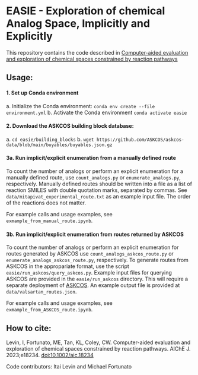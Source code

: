 # EASIE - Exploration of chemical Analog Space, Implicitly and Explicitly

This repository contains the code described in [Computer-aided evaluation and exploration of chemical spaces constrained by reaction pathways](https://aiche.onlinelibrary.wiley.com/doi/full/10.1002/aic.18234)

## Usage:
#### 1. Set up Conda environment 
a. Initialize the Conda environment: `conda env create --file environment.yml`
b. Activate the Conda environment `conda activate easie`

#### 2. Download the ASKCOS building block database:
a. `cd easie/building_blocks`
b. `wget https://github.com/ASKCOS/askcos-data/blob/main/buyables/buyables.json.gz`

#### 3a. Run implicit/explicit enumeration from a manually defined route
To count the number of analogs or perform an explicit enumeration for a manually defined route, use `count_analogs.py` or `enumerate_analogs.py`, respectively. 
Manually defined routes should be written into a file as a list of reaction SMILES with double quotation marks, separated by commas. See `data/mitapivat_experimental_route.txt` as an example input file. The order of the reactions does not matter.

For example calls and usage examples, see `exmample_from_manual_route.ipynb`.

#### 3b. Run implicit/explicit enumeration from routes returned by ASKCOS
To count the number of analogs or perform an explicit enumeration for routes generated by ASKCOS use `count_analogs_askcos_route.py` or `enumerate_analogs_askcos_route.py`, respectively. 
To generate routes from ASKCOS in the appropariate format, use the script `easie/run_askcos/query_askcos.py`. Example input files for querying ASKCOS are provided in the `easie/run_askcos` directory. This will require a separate deployment of [ASKCOS](https://github.com/ASKCOS). An example output file is provided at `data/valsartan_routes.json`.

For example calls and usage examples, see `exmample_from_ASKCOS_route.ipynb`.

## How to cite:
Levin, I, Fortunato, ME, Tan, KL, Coley, CW. Computer-aided evaluation and exploration of chemical spaces constrained by reaction pathways. AIChE J. 2023;e18234. [doi:10.1002/aic.18234](https://doi.org/10.1002/aic.18234)


Code contributors: Itai Levin and Michael Fortunato
